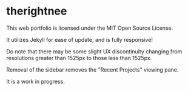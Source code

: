 therightnee
===========

This web portfolio is licensed under the MIT Open Source License. 

It utilizes Jekyll for ease of update, and is fully responsive!

Do note that there may be some slight UX discontinuity changing from resolutions greater than 1525px to those less than 1525px.

Removal of the sidebar removes the "Recent Projects" viewing pane.


It is a work in progress.
